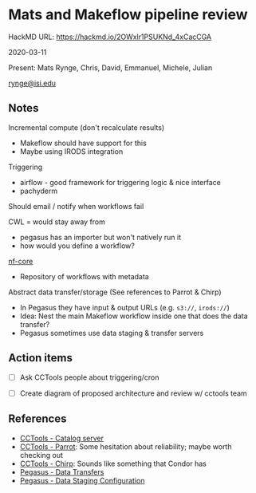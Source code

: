 # Mats and Makeflow pipeline review

HackMD URL: <https://hackmd.io/2OWxlr1PSUKNd_4xCacCGA>

2020-03-11

Present: Mats Rynge, Chris, David, Emmanuel, Michele, Julian

rynge@isi.edu

## Notes

Incremental compute (don't recalculate results)

- Makeflow should have support for this
- Maybe using IRODS integration

Triggering

- airflow - good framework for triggering logic & nice interface 
- pachyderm

Should email / notify when workflows fail

CWL = would stay away from
- pegasus has an importer but won't natively run it
- how would you define a workflow?

[nf-core](https://nf-co.re/)

- Repository of workflows with metadata

Abstract data transfer/storage (See references to Parrot & Chirp)

- In Pegasus they have input & output URLs (e.g. `s3://`, `irods://`)
- Idea: Nest the main Makeflow workflow inside one that does the data transfer?
- Pegasus sometimes use data staging & transfer servers


## Action items

- [ ] Ask CCTools people about triggering/cron
- [ ] Create diagram of proposed architecture and review w/ cctools team


## References

- [CCTools - Catalog server](https://cctools.readthedocs.io/en/latest/catalog/)
- [CCTools - Parrot](https://ccl.cse.nd.edu/software/parrot): Some hesitation about reliability; maybe worth checking out 
- [CCTools - Chirp](https://ccl.cse.nd.edu/software/chirp): Sounds like something that Condor has
- [Pegasus - Data Transfers](https://pegasus.isi.edu/documentation/transfer.php)
- [Pegasus - Data Staging Configuration](https://pegasus.isi.edu/documentation/data_staging_configuration.php)